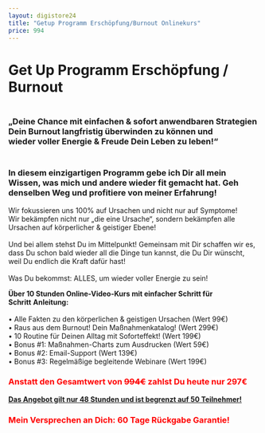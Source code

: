 ```yaml
---
layout: digistore24
title: "Getup Programm Erschöpfung/Burnout Onlinekurs"
price: 994
---
```

<h1>Get Up Programm Ersch&#xF6;pfung / Burnout</h1>
<p><img src="https://www.klick-tipp.com/pix/4bizw4czfz4440" alt="" width="1" height="1"></p>
<h3>&#x201E;Deine Chance m<strong>it einfachen &amp; sofort anwendbaren Strategien<br>Dein Burnout langfristig &#xFC;berwinden zu k&#xF6;nnen und<br>wieder voller Energie &amp; Freude Dein Leben zu leben</strong>!&#x201C;</h3>
<h3><br>In diesem einzigartigen Programm gebe ich Dir all mein Wissen, was mich und andere wieder fit gemacht hat. Geh denselben Weg und profitiere von meiner Erfahrung!</h3>
<p>Wir fokussieren uns 100% auf Ursachen und nicht nur auf Symptome!<br>Wir bek&#xE4;mpfen nicht nur &#x201E;die eine Ursache&#x201C;, sondern bek&#xE4;mpfen alle Ursachen auf k&#xF6;rperlicher &amp; geistiger Ebene!<br><br>Und bei allem stehst Du im Mittelpunkt! Gemeinsam mit Dir schaffen wir es, dass Du schon bald wieder all die Dinge tun kannst, die Du Dir w&#xFC;nscht, weil Du endlich die Kraft daf&#xFC;r hast!<br><br>Was Du bekommst: ALLES, um wieder voller Energie zu sein!</p>
<p><strong>&#xDC;ber 10 Stunden Online-Video-Kurs mit einfacher Schritt f&#xFC;r Schritt</strong>&#xA0;<strong>Anleitung:<br></strong><br>&#x2022; Alle Fakten zu den k&#xF6;rperlichen &amp; geistigen Ursachen (Wert 99&#x20AC;)<br>&#x2022; Raus aus dem Burnout! Dein Ma&#xDF;nahmenkatalog! (Wert 299&#x20AC;)<br>&#x2022; 10 Routine f&#xFC;r Deinen Alltag mit Soforteffekt! (Wert 199&#x20AC;)<br>&#x2022; Bonus #1: Ma&#xDF;nahmen-Charts zum Ausdrucken (Wert 59&#x20AC;)<br>&#x2022; Bonus #2: Email-Support (Wert 139&#x20AC;)<br>&#x2022; Bonus #3: Regelm&#xE4;&#xDF;ige begleitende Webinare (Wert 199&#x20AC;)</p>
<h3><span style="color:#ff0000;">Anstatt den Gesamtwert von <span style="text-decoration:line-through;">994&#x20AC;</span> zahlst Du heute <span style="background-color:#ffffff;"><strong>nur 297&#x20AC;</strong></span></span></h3>
<p><span style="text-decoration:underline;"><strong>Das Angebot gilt nur 48 Stunden und ist begrenzt auf 50 Teilnehmer! </strong></span></p>
<h3><span style="color:#ff0000;"><strong>Mein Versprechen an Dich: 60 Tage R&#xFC;ckgabe Garantie!</strong></span></h3>
<p>&#xA0;</p>